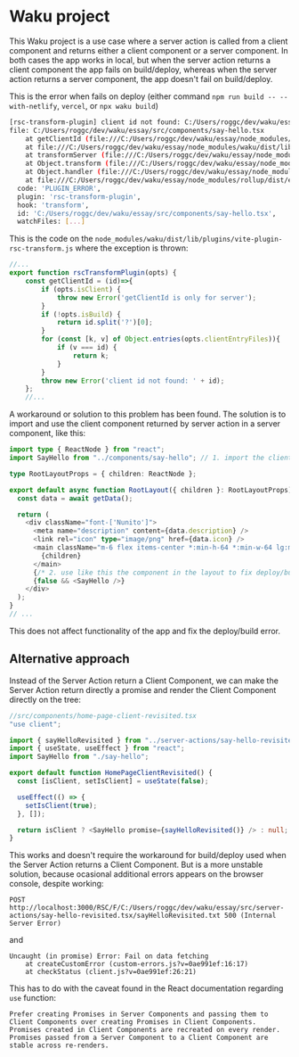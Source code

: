 # Waku project

This Waku project is a use case where a server action is called from a client component and returns either a client component or a server component. In both cases the app works in local, but when the server action returns a client component the app fails on build/deploy, whereas when the server action returns a server component, the app doesn't fail on build/deploy.

This is the error when fails on deploy (either command `npm run build -- --with-netlify`, `vercel`, or `npx waku build`)

```bash
[rsc-transform-plugin] client id not found: C:/Users/roggc/dev/waku/essay/src/components/say-hello.tsx
file: C:/Users/roggc/dev/waku/essay/src/components/say-hello.tsx
    at getClientId (file:///C:/Users/roggc/dev/waku/essay/node_modules/waku/dist/lib/plugins/vite-plugin-rsc-transform.js:653:15)
    at file:///C:/Users/roggc/dev/waku/essay/node_modules/waku/dist/lib/plugins/vite-plugin-rsc-transform.js:705:51
    at transformServer (file:///C:/Users/roggc/dev/waku/essay/node_modules/waku/dist/lib/plugins/vite-plugin-rsc-transform.js:627:179)
    at Object.transform (file:///C:/Users/roggc/dev/waku/essay/node_modules/waku/dist/lib/plugins/vite-plugin-rsc-transform.js:705:20)
    at Object.handler (file:///C:/Users/roggc/dev/waku/essay/node_modules/vite/dist/node/chunks/dep-glQox-ep.js:51737:15)
    at file:///C:/Users/roggc/dev/waku/essay/node_modules/rollup/dist/es/shared/node-entry.js:21891:40 {
  code: 'PLUGIN_ERROR',
  plugin: 'rsc-transform-plugin',
  hook: 'transform',
  id: 'C:/Users/roggc/dev/waku/essay/src/components/say-hello.tsx',
  watchFiles: [...]
```

This is the code on the `node_modules/waku/dist/lib/plugins/vite-plugin-rsc-transform.js` where the exception is thrown:

```javascript
//...
export function rscTransformPlugin(opts) {
    const getClientId = (id)=>{
        if (opts.isClient) {
            throw new Error('getClientId is only for server');
        }
        if (!opts.isBuild) {
            return id.split('?')[0];
        }
        for (const [k, v] of Object.entries(opts.clientEntryFiles)){
            if (v === id) {
                return k;
            }
        }
        throw new Error('client id not found: ' + id);
    };
    //...
```

A workaround or solution to this problem has been found. The solution is to import and use the client component returned by server action in a server component, like this:

```typescript
import type { ReactNode } from "react";
import SayHello from "../components/say-hello"; // 1. import the client component returned by server action

type RootLayoutProps = { children: ReactNode };

export default async function RootLayout({ children }: RootLayoutProps) {
  const data = await getData();

  return (
    <div className="font-['Nunito']">
      <meta name="description" content={data.description} />
      <link rel="icon" type="image/png" href={data.icon} />
      <main className="m-6 flex items-center *:min-h-64 *:min-w-64 lg:m-0 lg:min-h-svh lg:justify-center">
        {children}
      </main>
      {/* 2. use like this the component in the layout to fix deploy/build error */}
      {false && <SayHello />}
    </div>
  );
}
// ...
```

This does not affect functionality of the app and fix the deploy/build error.

## Alternative approach

Instead of the Server Action return a Client Component, we can make the Server Action return directly a promise and render the Client Component directly on the tree:

```typescript
//src/components/home-page-client-revisited.tsx
"use client";

import { sayHelloRevisited } from "../server-actions/say-hello-revisited";
import { useState, useEffect } from "react";
import SayHello from "./say-hello";

export default function HomePageClientRevisited() {
  const [isClient, setIsClient] = useState(false);

  useEffect(() => {
    setIsClient(true);
  }, []);

  return isClient ? <SayHello promise={sayHelloRevisited()} /> : null;
}
```

This works and doesn't require the workaround for build/deploy used when the Server Action returns a Client Component. But is a more unstable solution, because ocasional additional errors appears on the browser console, despite working:

```
POST http://localhost:3000/RSC/F/C:/Users/roggc/dev/waku/essay/src/server-actions/say-hello-revisited.tsx/sayHelloRevisited.txt 500 (Internal Server Error)
```

and

```
Uncaught (in promise) Error: Fail on data fetching
    at createCustomError (custom-errors.js?v=0ae991ef:16:17)
    at checkStatus (client.js?v=0ae991ef:26:21)
```

This has to do with the caveat found in the React documentation regarding `use` function:

```
Prefer creating Promises in Server Components and passing them to Client Components over creating Promises in Client Components. Promises created in Client Components are recreated on every render. Promises passed from a Server Component to a Client Component are stable across re-renders.
```
